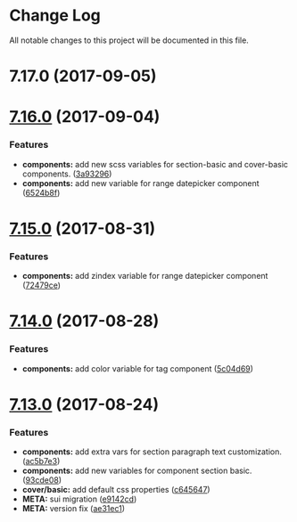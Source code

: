 # Change Log

All notable changes to this project will be documented in this file.

<a name="7.17.0"></a>
# 7.17.0 (2017-09-05)



<a name="7.16.0"></a>
# [7.16.0](https://github.com/SUI-Components/theme-basic/compare/7.15.0...7.16.0) (2017-09-04)


### Features

* **components:** add new scss variables for section-basic and cover-basic components. ([3a93296](https://github.com/SUI-Components/theme-basic/commit/3a93296))
* **components:** add new variable for range datepicker component ([6524b8f](https://github.com/SUI-Components/theme-basic/commit/6524b8f))



<a name="7.15.0"></a>
# [7.15.0](https://github.com/SUI-Components/theme-basic/compare/7.14.0...7.15.0) (2017-08-31)


### Features

* **components:** add zindex variable for range datepicker component ([72479ce](https://github.com/SUI-Components/theme-basic/commit/72479ce))



<a name="7.14.0"></a>
# [7.14.0](https://github.com/SUI-Components/theme-basic/compare/7.13.0...7.14.0) (2017-08-28)


### Features

* **components:** add color variable for tag component ([5c04d69](https://github.com/SUI-Components/theme-basic/commit/5c04d69))



<a name="7.13.0"></a>
# [7.13.0](https://github.com/SUI-Components/theme-basic/compare/7.12.0...7.13.0) (2017-08-24)


### Features

* **components:** add extra vars for section paragraph text customization. ([ac5b7e3](https://github.com/SUI-Components/theme-basic/commit/ac5b7e3))
* **components:** add new variables for component section basic. ([93cde08](https://github.com/SUI-Components/theme-basic/commit/93cde08))
* **cover/basic:** add default css properties ([c645647](https://github.com/SUI-Components/theme-basic/commit/c645647))
* **META:** sui migration ([e9142cd](https://github.com/SUI-Components/theme-basic/commit/e9142cd))
* **META:** version fix ([ae31ec1](https://github.com/SUI-Components/theme-basic/commit/ae31ec1))



